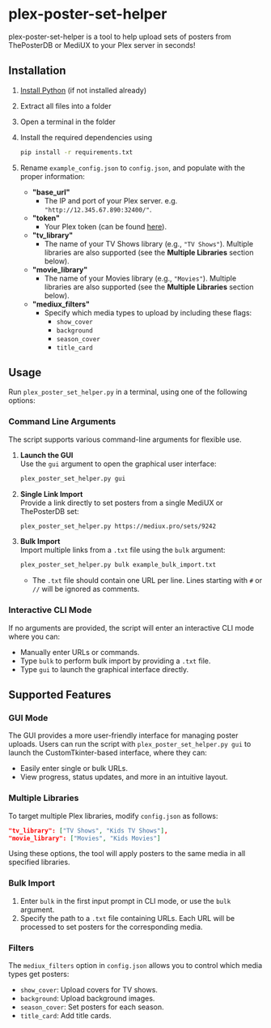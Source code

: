 
# plex-poster-set-helper

plex-poster-set-helper is a tool to help upload sets of posters from ThePosterDB or MediUX to your Plex server in seconds!

## Installation

1. [Install Python](https://www.python.org/downloads/) (if not installed already)

2. Extract all files into a folder

3. Open a terminal in the folder

4. Install the required dependencies using

   ```bash
   pip install -r requirements.txt
   ```

5. Rename `example_config.json` to `config.json`, and populate with the proper information:
   - **"base_url"**  
     - The IP and port of your Plex server. e.g. `"http://12.345.67.890:32400/"`.
   - **"token"**  
     - Your Plex token (can be found [here](https://support.plex.tv/articles/204059436-finding-an-authentication-token-x-plex-token/)).
   - **"tv_library"**  
     - The name of your TV Shows library (e.g., `"TV Shows"`). Multiple libraries are also supported (see the **Multiple Libraries** section below).
   - **"movie_library"**  
     - The name of your Movies library (e.g., `"Movies"`). Multiple libraries are also supported (see the **Multiple Libraries** section below).
   - **"mediux_filters"**  
     - Specify which media types to upload by including these flags:
       - `show_cover`
       - `background`
       - `season_cover`
       - `title_card`

## Usage

Run `plex_poster_set_helper.py` in a terminal, using one of the following options:

### Command Line Arguments

The script supports various command-line arguments for flexible use.

1. **Launch the GUI**  
   Use the `gui` argument to open the graphical user interface:
   ```bash
   plex_poster_set_helper.py gui
   ```

2. **Single Link Import**  
   Provide a link directly to set posters from a single MediUX or ThePosterDB set:
   ```bash
   plex_poster_set_helper.py https://mediux.pro/sets/9242
   ```

3. **Bulk Import**  
   Import multiple links from a `.txt` file using the `bulk` argument:
   ```bash
   plex_poster_set_helper.py bulk example_bulk_import.txt
   ```

   - The `.txt` file should contain one URL per line. Lines starting with `#` or `//` will be ignored as comments.

### Interactive CLI Mode

If no arguments are provided, the script will enter an interactive CLI mode where you can:
- Manually enter URLs or commands.
- Type `bulk` to perform bulk import by providing a `.txt` file.
- Type `gui` to launch the graphical interface directly.

## Supported Features

### GUI Mode

The GUI provides a more user-friendly interface for managing poster uploads. Users can run the script with `plex_poster_set_helper.py gui` to launch the CustomTkinter-based interface, where they can:
- Easily enter single or bulk URLs.
- View progress, status updates, and more in an intuitive layout.

### Multiple Libraries

To target multiple Plex libraries, modify `config.json` as follows:

```json
"tv_library": ["TV Shows", "Kids TV Shows"],
"movie_library": ["Movies", "Kids Movies"]
```

Using these options, the tool will apply posters to the same media in all specified libraries.

### Bulk Import

1. Enter `bulk` in the first input prompt in CLI mode, or use the `bulk` argument.
2. Specify the path to a `.txt` file containing URLs. Each URL will be processed to set posters for the corresponding media.

### Filters

The `mediux_filters` option in `config.json` allows you to control which media types get posters:
- `show_cover`: Upload covers for TV shows.
- `background`: Upload background images.
- `season_cover`: Set posters for each season.
- `title_card`: Add title cards.


